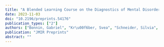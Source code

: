 ```yaml
---
title: "A Blended Learning Course on the Diagnostics of Mental Disorders"
date: 2023-11-03
doi: "10.2196/preprints.54176"
publication_types: ["2"]
authors: ["Bonnin, Gabriel", "Kr\u00f6ber, Svea", "Schneider, Silvia", "Margraf, J\u00fcrgen", "Pflug, Verena", "Brachel, Ruth von", "Gerlach, Alexander L", "Slotta, Timo", "Christiansen, Hanna", "Albrecht, Bj\u00f6rn", "Chavanon, Mira-Lynn", "Hirschfeld, Gerrit", "In-Albon, Tina", "Thielsch, Meinald T"]
publication: "JMIR Preprints"
abstract: ""
---
```

